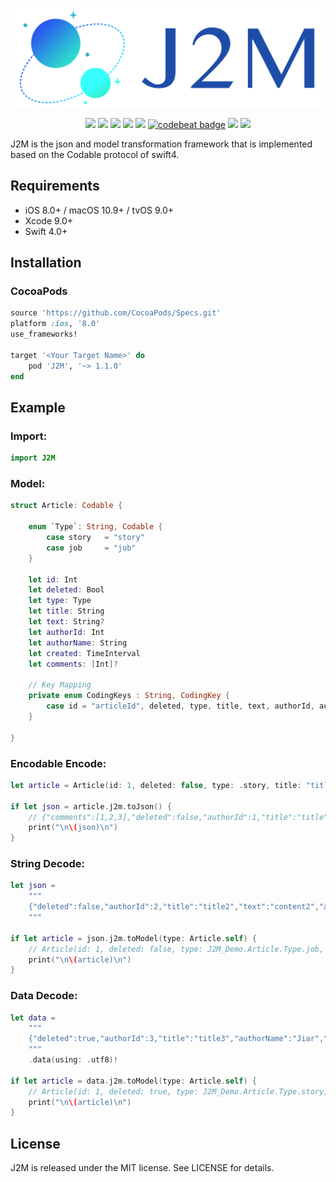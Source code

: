 <p align="center">

<img src="https://raw.githubusercontent.com/Jiar/J2M/master/Logo/logo.png" alt="J2M" title="J2M" width="557"/>

</p>

<p align="center">
<a href="https://github.com/Jiar/J2M"><img src="https://img.shields.io/badge/language-swift-orange.svg"></a>
<a href="https://travis-ci.org/Jiar/J2M"><img src="https://img.shields.io/travis/Jiar/J2M/master.svg"></a>
<a href="https://github.com/Jiar/J2M"><img src="https://img.shields.io/cocoapods/v/J2M.svg?style=flat"></a>
<a href="https://github.com/Jiar/J2M/blob/master/LICENSE"><img src="https://img.shields.io/cocoapods/l/J2M.svg?style=flat"></a>
<a href="https://github.com/Jiar/J2M"><img src="https://img.shields.io/cocoapods/p/J2M.svg?style=flat"></a>
<a href="https://codebeat.co/projects/github-com-jiar-j2m-master"><img alt="codebeat badge" src="https://codebeat.co/badges/2a9871ed-7c22-4a24-8267-d52499ee7ff9" /></a>
<a href="http://weibo.com/Jiar"><img src="https://img.shields.io/badge/weibo-@Jiar-red.svg"></a>
<a href="http://twitter.com/JiarYoo"><img src="https://img.shields.io/badge/twitter-@JiarYoo-blue.svg"></a>
</p>

J2M is the json and model transformation framework that is implemented based on the Codable protocol of swift4.

## Requirements

- iOS 8.0+ / macOS 10.9+ / tvOS 9.0+
- Xcode 9.0+
- Swift 4.0+

## Installation

### CocoaPods

```ruby
source 'https://github.com/CocoaPods/Specs.git'
platform :ios, '8.0'
use_frameworks!

target '<Your Target Name>' do
	pod 'J2M', '~> 1.1.0'
end
```

## Example

### Import:
```Swift
import J2M
```

### Model:
```Swift
struct Article: Codable {
	
	enum `Type`: String, Codable {
		case story   = "story"
		case job     = "job"
	}
	
	let id: Int
	let deleted: Bool
	let type: Type
	let title: String
	let text: String?
	let authorId: Int
	let authorName: String
	let created: TimeInterval
	let comments: [Int]?
	
	// Key Mapping
	private enum CodingKeys : String, CodingKey {
		case id = "articleId", deleted, type, title, text, authorId, authorName, created = "createTime", comments
	}
	
}
```

### Encodable Encode:
```Swift
let article = Article(id: 1, deleted: false, type: .story, title: "title", text: "content", authorId: 1, authorName: "Jiar", created: Date().timeIntervalSince1970, comments: [1, 2, 3])

if let json = article.j2m.toJson() {
	// {"comments":[1,2,3],"deleted":false,"authorId":1,"title":"title","text":"content","authorName":"Jiar","type":"story","articleId":1,"createTime":1503495092.778208}
	print("\n\(json)\n")
}
```

### String Decode:
```Swift
let json =
	"""
	{"deleted":false,"authorId":2,"title":"title2","text":"content2","authorName":"Jiar","type":"job","articleId":1,"createTime":1503384985.8531871}
	"""
	
if let article = json.j2m.toModel(type: Article.self) {
	// Article(id: 1, deleted: false, type: J2M_Demo.Article.Type.job, title: "title2", text: Optional("content2"), authorId: 2, authorName: "Jiar", created: 1503384985.8531871, comments: nil)
	print("\n\(article)\n")
}
```

### Data Decode:
```Swift
let data =
	"""
	{"deleted":true,"authorId":3,"title":"title3","authorName":"Jiar","type":"story","articleId":1,"createTime":1503384985.8531871,"comments":[4,5]}
	"""
	.data(using: .utf8)!
		
if let article = data.j2m.toModel(type: Article.self) {
	// Article(id: 1, deleted: true, type: J2M_Demo.Article.Type.story, title: "title3", text: nil, authorId: 3, authorName: "Jiar", created: 1503384985.8531871, comments: Optional([4, 5]))
	print("\n\(article)\n")
}
```

## License

J2M is released under the MIT license. See LICENSE for details.

